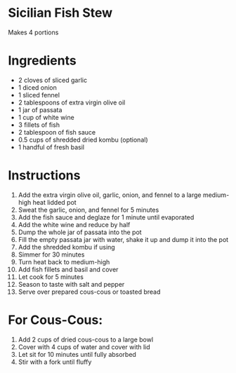 # Sicilian Fish Stew

Makes 4 portions

# Ingredients
* 2 cloves of sliced garlic
* 1 diced onion
* 1 sliced fennel
* 2 tablespoons of extra virgin olive oil
* 1 jar of passata
* 1 cup of white wine
* 3 fillets of fish
* 2 tablespoon of fish sauce
* 0.5 cups of shredded dried kombu (optional)
* 1 handful of fresh basil

# Instructions
1. Add the extra virgin olive oil, garlic, onion, and fennel to a large medium-high heat lidded pot
2. Sweat the garlic, onion, and fennel for 5 minutes
3. Add the fish sauce and deglaze for 1 minute until evaporated
4. Add the white wine and reduce by half
5. Dump the whole jar of passata into the pot
6. Fill the empty passata jar with water, shake it up and dump it into the pot
7. Add the shredded kombu if using
8. Simmer for 30 minutes
9. Turn heat back to medium-high
10. Add fish fillets and basil and cover
11. Let cook for 5 minutes
12. Season to taste with salt and pepper
13. Serve over prepared cous-cous or toasted bread

# For Cous-Cous:
1. Add 2 cups of dried cous-cous to a large bowl
2. Cover with 4 cups of water and cover with lid
3. Let sit for 10 minutes until fully absorbed
4. Stir with a fork until fluffy
